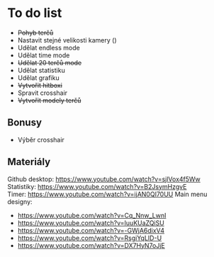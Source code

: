 # To do list
+ ~~Pohyb terčů~~
+ Nastavit stejné velikosti kamery ()
+ Udělat endless mode
+ Udělat time mode
+ ~~Udělat 20 terčů mode~~
+ Udělat statistiku
+ Udělat grafiku
+ ~~Vytvořit hitboxi~~
+ Spravit crosshair
+ ~~Vytvořit modely terčů~~

## Bonusy
+ Výběr crosshair

## Materiály
Github desktop: https://www.youtube.com/watch?v=sjlVox4f5Ww<br>
Statistiky: https://www.youtube.com/watch?v=B2JsymHzgvE<br>
Timer: https://www.youtube.com/watch?v=ijAN0QI70UU
Main menu designy:<br>
+ https://www.youtube.com/watch?v=Cq_Nnw_LwnI
+ https://www.youtube.com/watch?v=IuuKUaZQiSU
+ https://www.youtube.com/watch?v=-GWjA6dixV4
+ https://www.youtube.com/watch?v=RsgiYqLID-U
+ https://www.youtube.com/watch?v=DX7HyN7oJjE
